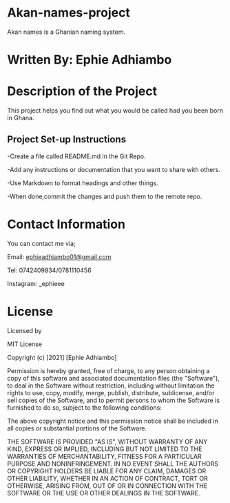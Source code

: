 # Akan-names-project
Akan names is a Ghanian naming system. 

# Written By: Ephie Adhiambo

# Description of the Project
This project helps you find out what you would be called had you been born in Ghana.

## Project Set-up Instructions
-Create a file called README.md in the Git Repo.

-Add any instructions or documentation that you want to share with others.

-Use Markdown to format headings and other things.

-When done,commit the changes and push them to the remote repo.

# Contact Information
You can contact me via;

Email: ephieadhiambo01@gmail.com

Tel: 0742409834/0781110456

Instagram: _ephieee

# License
Licensed by

MIT License

Copyright (c) [2021] [Ephie Adhiambo]

Permission is hereby granted, free of charge, to any person obtaining a copy of this software and associated documentation files (the "Software"), to deal in the Software without restriction, including without limitation the rights to use, copy, modify, merge, publish, distribute, sublicense, and/or sell copies of the Software, and to permit persons to whom the Software is furnished to do so, subject to the following conditions:

The above copyright notice and this permission notice shall be included in all copies or substantial portions of the Software.

THE SOFTWARE IS PROVIDED "AS IS", WITHOUT WARRANTY OF ANY KIND, EXPRESS OR IMPLIED, INCLUDING BUT NOT LIMITED TO THE WARRANTIES OF MERCHANTABILITY, FITNESS FOR A PARTICULAR PURPOSE AND NONINFRINGEMENT. IN NO EVENT SHALL THE AUTHORS OR COPYRIGHT HOLDERS BE LIABLE FOR ANY CLAIM, DAMAGES OR OTHER LIABILITY, WHETHER IN AN ACTION OF CONTRACT, TORT OR OTHERWISE, ARISING FROM, OUT OF OR IN CONNECTION WITH THE SOFTWARE OR THE USE OR OTHER DEALINGS IN THE SOFTWARE.
